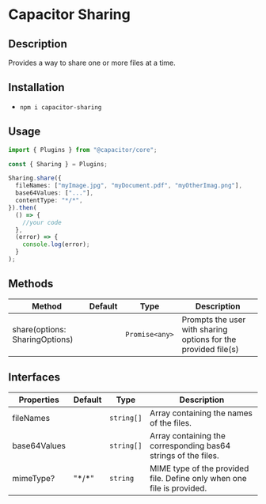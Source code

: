 # Capacitor Sharing

## Description

Provides a way to share one or more files at a time.

## Installation

- `npm i capacitor-sharing`

## Usage

```ts
import { Plugins } from "@capacitor/core";

const { Sharing } = Plugins;

Sharing.share({
  fileNames: ["myImage.jpg", "myDocument.pdf", "myOtherImag.png"],
  base64Values: ["..."],
  contentType: "*/*",
}).then(
  () => {
    //your code
  },
  (error) => {
    console.log(error);
  }
);
```

## Methods

| Method                         | Default | Type           | Description                                                    |
| ------------------------------ | ------- | -------------- | -------------------------------------------------------------- |
| share(options: SharingOptions) |         | `Promise<any>` | Prompts the user with sharing options for the provided file(s) |

## Interfaces

| Properties   | Default | Type       | Description                                                            |
| ------------ | ------- | ---------- | ---------------------------------------------------------------------- |
| fileNames    |         | `string[]` | Array containing the names of the files.                               |
| base64Values |         | `string[]` | Array containing the corresponding bas64 strings of the files.         |
| mimeType?    | "\*/\*" | `string`   | MIME type of the provided file. Define only when one file is provided. |
